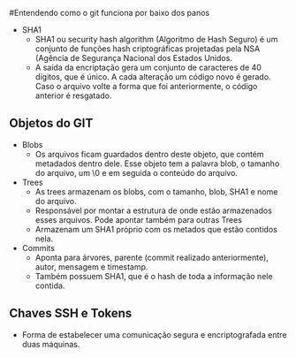#Entendendo como o git funciona por baixo dos panos
- SHA1
	- SHA1 ou security hash algorithm (Algoritmo de Hash Seguro) é um conjunto de funções hash criptográficas projetadas pela NSA (Agência de Segurança Nacional dos Estados Unidos.
	- A saída da encriptação gera um conjunto de caracteres de 40 dígitos, que é único. A cada alteração um código novo é gerado. Caso o arquivo volte a forma que foi anteriormente, o código anterior é resgatado.

## Objetos do GIT
- Blobs
	- Os arquivos ficam guardados dentro deste objeto, que contém metadados dentro dele. Esse objeto tem a palavra blob, o tamanho do arquivo, um \0 e em seguida o conteúdo do arquivo.
- Trees
	- As trees armazenam os blobs, com o tamanho, blob, SHA1 e nome do arquivo.
	- Responsável por montar a estrutura de onde estão armazenados esses arquivos. Pode apontar também para outras Trees
	- Armazenam um SHA1 próprio com os metados que estão contidos nela.
- Commits
	- Aponta para árvores, parente (commit realizado anteriormente), autor, mensagem e timestamp.
	- Também possuem SHA1, que é o hash de toda a informação nele contida.

## Chaves SSH e Tokens
- Forma de estabelecer uma comunicação segura e encriptografada entre duas máquinas.

